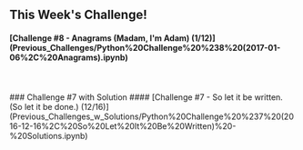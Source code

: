 ## This Week's Challenge! 
#### [Challenge #8 - Anagrams (Madam, I'm Adam) (1/12)] (Previous_Challenges/Python%20Challenge%20%238%20(2017-01-06%2C%20Anagrams).ipynb)
<br> 
<br> 
### Challenge #7 with Solution
#### [Challenge #7 - So let it be written. (So let it be done.) (12/16)] (Previous_Challenges_w_Solutions/Python%20Challenge%20%237%20(2016-12-16%2C%20So%20Let%20It%20Be%20Written)%20-%20Solutions.ipynb)


